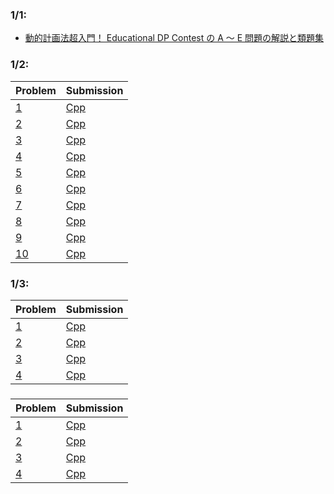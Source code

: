 ### 1/1:
- [動的計画法超入門！ Educational DP Contest の A ～ E 問題の解説と類題集
](https://qiita.com/drken/items/dc53c683d6de8aeacf5a)

### 1/2:
| Problem | Submission |
|---|---|
| [1](https://atcoder.jp/contests/dp/tasks/dp_a) | [Cpp](https://atcoder.jp/contests/dp/submissions/37688838) |
| [2](https://onlinejudge.u-aizu.ac.jp/challenges/search/titles/0168) | [Cpp](https://onlinejudge.u-aizu.ac.jp/status/users/togi/submissions/1/0168/judge/7280130/C++17) |
| [3](https://atcoder.jp/contests/abc129/tasks/abc129_c) | [Cpp](https://atcoder.jp/contests/abc129/submissions/37689711) |
| [4](https://atcoder.jp/contests/abc040/tasks/abc040_c) | [Cpp](https://atcoder.jp/contests/abc040/submissions/37689901) |
| [5](https://atcoder.jp/contests/dp/tasks/dp_b) | [Cpp](https://atcoder.jp/contests/dp/submissions/37690703) |
| [6](https://atcoder.jp/contests/abc099/tasks/abc099_c) | [Cpp](https://atcoder.jp/contests/abc099/submissions/37690824) |
| [7](https://atcoder.jp/contests/dp/tasks/dp_c) | [Cpp]() |
| [8](https://atcoder.jp/contests/tdpc/tasks/tdpc_contest) | [Cpp](https://atcoder.jp/contests/tdpc/submissions/37692610) |
| [9](https://atcoder.jp/contests/abc015/tasks/abc015_4) | [Cpp](https://atcoder.jp/contests/abc015/submissions/37702595) |
| [10](https://atcoder.jp/contests/joi2011yo/tasks/joi2011yo_d) | [Cpp](https://atcoder.jp/contests/joi2011yo/submissions/37702795) |

### 1/3:
| Problem | Submission |
|---|---|
| [1](https://atcoder.jp/contests/joi2012yo/tasks/joi2012yo_d) | [Cpp](https://atcoder.jp/contests/joi2012yo/submissions/37710417) |
| [2](https://atcoder.jp/contests/joi2013yo/tasks/joi2013yo_d) | [Cpp](https://atcoder.jp/contests/joi2013yo/submissions/37711622) |
| [3](https://atcoder.jp/contests/abc032/tasks/abc032_d) | [Cpp]() |
| [4](https://atcoder.jp/contests/abc060/tasks/arc073_b) | [Cpp]() |

### 

| Problem | Submission |
|---|---|
| [1](https://atcoder.jp/contests/tdpc/tasks/tdpc_dice) | [Cpp]() |
| [2](https://atcoder.jp/contests/joi2011ho/tasks/joi2011ho2) | [Cpp]() |
| [3](https://onlinejudge.u-aizu.ac.jp/challenges/search/titles/2566) | [Cpp]() |
| [4](https://atcoder.jp/contests/arc057/tasks/arc057_b) | [Cpp]() |